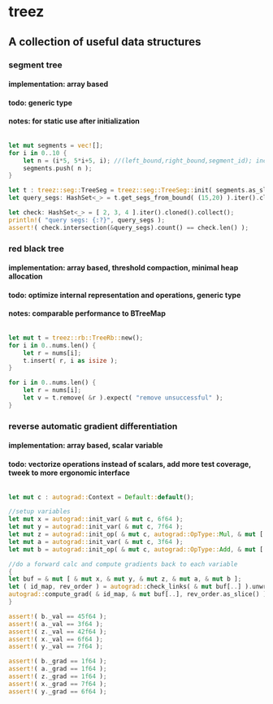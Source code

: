 # treez

## A collection of useful data structures

### segment tree
#### implementation: array based
#### todo: generic type
#### notes: for static use after initialization
```rust

let mut segments = vec![];
for i in 0..10 {
    let n = (i*5, 5*i+5, i); //(left_bound,right_bound,segment_id); inclusive bounds
    segments.push( n );
}

let t : treez::seg::TreeSeg = treez::seg::TreeSeg::init( segments.as_slice() );
let query_segs: HashSet<_> = t.get_segs_from_bound( (15,20) ).iter().cloned().collect();

let check: HashSet<_> = [ 2, 3, 4 ].iter().cloned().collect();
println!( "query segs: {:?}", query_segs );
assert!( check.intersection(&query_segs).count() == check.len() );

```

### red black tree
#### implementation: array based, threshold compaction, minimal heap allocation
#### todo: optimize internal representation and operations, generic type
#### notes: comparable performance to BTreeMap

```rust

let mut t = treez::rb::TreeRb::new();
for i in 0..nums.len() {
    let r = nums[i];
    t.insert( r, i as isize );
}

for i in 0..nums.len() {
    let r = nums[i];
    let v = t.remove( &r ).expect( "remove unsuccessful" );
}

```
	 
### reverse automatic gradient differentiation
#### implementation: array based, scalar variable
#### todo: vectorize operations instead of scalars, add more test coverage, tweek to more ergonomic interface

```rust

let mut c : autograd::Context = Default::default();

//setup variables
let mut x = autograd::init_var( & mut c, 6f64 );
let mut y = autograd::init_var( & mut c, 7f64 );
let mut z = autograd::init_op( & mut c, autograd::OpType::Mul, & mut [ & mut x, & mut y ] );
let mut a = autograd::init_var( & mut c, 3f64 );
let mut b = autograd::init_op( & mut c, autograd::OpType::Add, & mut [ & mut z, & mut a ] );

//do a forward calc and compute gradients back to each variable
{
let buf = & mut [ & mut x, & mut y, & mut z, & mut a, & mut b ];
let ( id_map, rev_order ) = autograd::check_links( & mut buf[..] ).unwrap();
autograd::compute_grad( & id_map, & mut buf[..], rev_order.as_slice() ).is_ok();
}

assert!( b._val == 45f64 );
assert!( a._val == 3f64 );
assert!( z._val == 42f64 );
assert!( x._val == 6f64 );
assert!( y._val == 7f64 );

assert!( b._grad == 1f64 );
assert!( a._grad == 1f64 );
assert!( z._grad == 1f64 );
assert!( x._grad == 7f64 );
assert!( y._grad == 6f64 );
```
